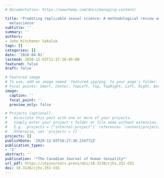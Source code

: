 ```yaml
---
# Documentation: https://wowchemy.com/docs/managing-content/

title: 'Promoting replicable sexual science: A methodological review and call for
  metascience'
subtitle: ''
summary: ''
authors:
- John Kitchener Sakaluk
tags: []
categories: []
date: '2016-04-01'
lastmod: 2020-12-03T11:27:36-05:00
featured: false
draft: false

# Featured image
# To use, add an image named `featured.jpg/png` to your page's folder.
# Focal points: Smart, Center, TopLeft, Top, TopRight, Left, Right, BottomLeft, Bottom, BottomRight.
image:
  caption: ''
  focal_point: ''
  preview_only: false

# Projects (optional).
#   Associate this post with one or more of your projects.
#   Simply enter your project's folder or file name without extension.
#   E.g. `projects = ["internal-project"]` references `content/project/deep-learning/index.md`.
#   Otherwise, set `projects = []`.
projects: []
publishDate: '2020-12-03T16:27:36.216772Z'
publication_types:
- '2'
abstract: ''
publication: '*The Canadian Journal of Human Sexuality*'
url_pdf: https://utpjournals.press/doi/10.3138/cjhs.251-CO1
doi: 10.3138/cjhs.251-CO1
---
```


